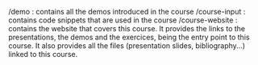 /demo : contains all the demos introduced in the course
/course-input : contains code snippets that are used in the course
/course-website : contains the website that covers this course. It provides the links to the presentations, the demos and the exercices, being the entry point to this course.
It also provides all the files (presentation slides, bibliography...) linked to this course.